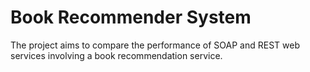 # Book Recommender System
The project aims to compare the performance of SOAP and REST web services involving a book recommendation service.

